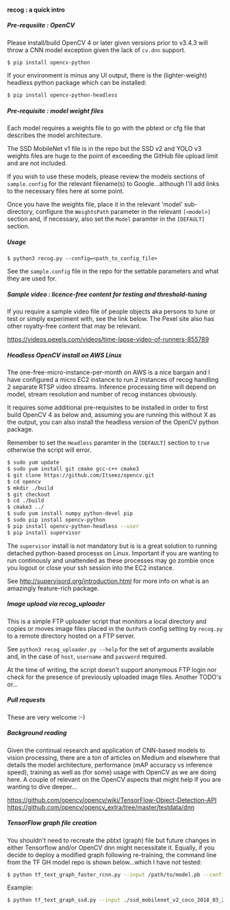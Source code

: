 #### recog : a quick intro

##### Pre-requsiite : OpenCV

Please install/build OpenCV 4 or later given versions prior to v3.4.3 will throw a CNN model exception given the lack of `cv.dnn` support.

```sh
$ pip install opencv-python
```

If your environment is minus any UI output, there is the (lighter-weight) headless python package which can be installed:

```sh
$ pip install opencv-python-headless
```

##### Pre-requisite : model weight files

Each model requires a weights file to go with the pbtext or cfg file that describes the model architecture. 

The SSD MobileNet v1 file is in the repo but the SSD v2 and YOLO v3 weights files are huge to the point of exceeding the GitHub file upload limit and are not included.

If you wish to use these models, please review the models sections of `sample.config` for the relevant filename(s) to Google...although I'll add links to the necessary files here at some point.

Once you have the weights file, place it in the relevant 'model' sub-directory, configure the `WeightsPath` parameter in the relevant `[<model>]` section and, if necessary, also set the `Model` paramter in the `[DEFAULT]` section.

##### Usage 

`$ python3 recog.py --config=<path_to_config_file>`

See the `sample.config` file in the repo for the settable parameters and what they are used for.


##### Sample video : licence-free content for testing and threshold-tuning

If you require a sample video file of people objects aka persons to tune or test or simply experiment with, see the link below. 
The Pexel site also has other royalty-free content that may be relevant.

https://videos.pexels.com/videos/time-lapse-video-of-runners-855789


##### Headless OpenCV install on AWS Linux

The one-free-micro-instance-per-month on AWS is a nice bargain and I have configured a micro EC2 instance to run 2 instances of recog handling 2 separate RTSP video streams. Inference processing time will depend on model, stream resolution and number of recog instances obviously.

It requires some additional pre-requisites to be installed in order to first build OpenCV 4 as below and, assuming you are running this without X as the output, you can also install the headless version of the OpenCV python package.

Remember to set the `Headless` paramter in the `[DEFAULT]` section to `true` otherwise the script will error.

```sh
$ sudo yum update
$ sudo yum install git cmake gcc-c++ cmake3
$ git clone https://github.com/Itseez/opencv.git
$ cd opencv
$ mkdir ./build
$ git checkout
$ cd ./build
$ cmake3 ../
$ sudo yum install numpy python-devel pip
$ sudo pip install opencv-python
$ pip install opencv-python-headless --user
$ pip install supervisor
```
The `supervisor` install is not mandatory but is is a great solution to running detached python-based processs on Linux.
Important if you are wanting to run continously and unattended as these processes may go zombie once you logout or close your ssh session into the EC2 instance.

See http://supervisord.org/introduction.html for more info on what is an amazingly feature-rich package.


##### Image upload via recog_uploader

This is a simple FTP uploader script that monitors a local directory and copies or moves image files placed in the `OutPath` config setting by `recog.py` to a remote directory hosted on a FTP server.

See `python3 recog_uploader.py --help` for the set of arguments available and, in the case of `host`, `username` and `password` required.

At the time of writing, the script doesn't support anonymous FTP login nor check for the presence of previously uploaded image files. Another TODO's or...


##### Pull requests

These are very welcome :-)


##### Background reading

Given the continual research and application of CNN-based models to vision processing, there are a ton of articles on Medium and elsewhere that details the model architecture, performance (mAP accuracy vs inference speed), training as well as (for some) usage with OpenCV as we are doing here. A couple of relevant on the OpenCV aspects that might help if you are wanting to dive deeper... 

https://github.com/opencv/opencv/wiki/TensorFlow-Object-Detection-API
https://github.com/opencv/opencv_extra/tree/master/testdata/dnn


##### TensorFlow graph file creation

You shouldn't need to recreate the pbtxt (graph) file but future changes in either Tensorflow and/or OpenCV dnn might necessitate it. Equally, if you decide to deploy a modified graph following re-training, the command line from the TF GH model repo is shown below...which I have not tested:

```sh
$ python tf_text_graph_faster_rcnn.py --input /path/to/model.pb --config /path/to/example.config --output /path/to/graph.pbtxt
```

Example:

```sh
$ python tf_text_graph_ssd.py --input ./ssd_mobilenet_v2_coco_2018_03_29/frozen_inference_graph.pb --config ./ssd_mobilenet_v2_coco.config --output ./ssd_mobilenet_v2_coco_2019_01_28.pbtxt
```
